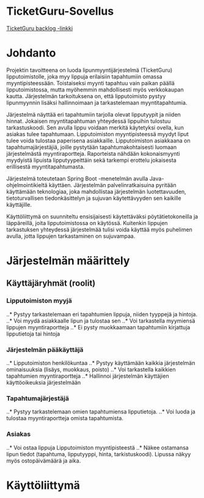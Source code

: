 # TicketGuru-Sovellus

[TicketGuru backlog -linkki](https://docs.google.com/spreadsheets/d/1MQNqwOzjuIXldOeYIx_NevCTvQeL70HyKikxyzmMKN8/edit?gid=0#gid=0)

# Johdanto

Projektin tavoitteena on luoda lipunmyyntijärjestelmä (TicketGuru) lipputoimistolle, joka myy lippuja erilaisiin tapahtumiin omassa myyntipisteessään. Toistaiseksi myynti tapahtuu vain paikan päällä lipputoimistossa, mutta myöhemmin mahdollisesti myös verkkokaupan kautta. Järjestelmän tarkoituksena on, että lipputoimisto pystyy lipunmyynnin lisäksi hallinnoimaan ja tarkastelemaan myyntitapahtumia.

Järjestelmä näyttää eri tapahtumiin tarjolla olevat lipputyypit ja niiden hinnat. Jokaisen myyntitapahtuman yhteydessä lippuihin tulostuu tarkastuskoodi. Sen avulla lippu voidaan merkitä käytetyksi ovella, kun asiakas tulee tapahtumaan. Lipputoimiston myyntipisteessä myydyt liput tulee voida tulostaa paperisena asiakkaille. Lipputoimiston asiakkaana on tapahtumajärjestäjiä, joille pystytään tapahtumakohtaisesti luomaan järjestelmästä myyntiraportteja. Raporteista nähdään kokonaismyynti myydyistä lipuista lipputyypeittäin sekä tarkempi erottelu jokaisesta erillisestä myyntitapahtumasta. 

Järjestelmä toteutetaan Spring Boot -menetelmän avulla Java-ohjelmointikieltä käyttäen. Järjestelmän palvelinratkaisuina pyritään käyttämään teknologiaa, joka mahdollistaa järjestelmän luotettavuuden, tietoturvallisen tiedonkäsittelyn ja sujuvan käytettävyyden sen kaikille käyttäjille. 

Käyttöliittymä on suunniteltu ensisijaisesti käytettäväksi pöytätietokoneilla ja läppäreillä, joita lipputoimistossa on käytössä. Kuitenkin lippujen tarkastuksen yhteydessä järjestelmää tulisi voida käyttää myös puhelimen avulla, jotta lippujen tarkastaminen on sujuvampaa.


# Järjestelmän määrittely

## Käyttäjäryhmät (roolit)

### Lipputoimiston myyjä
..* Pystyy tarkastelemaan eri tapahtumien lippuja, niiden tyyppejä ja hintoja.
..* Voi myydä asiakkaalle lipun ja tulostaa sen
..* Voi tarkastella myymiensä lippujen myyntiraportteja
..* Ei pysty muokkaamaan tapahtumiin kirjattuja lipputietoja tai hintoja

### Järjestelmän pääkäyttäjä
..* Lipputoimiston henkilökuntaa
..* Pystyy käyttämään kaikkia järjestelmän ominaisuuksia (lisäys, muokkaus, poisto)
..* Voi tarkastella kaikkien tapahtumien myyntiraportteja
..* Hallinnoi järjestelmän käyttäjien käyttöoikeuksia järjestelmään

### Tapahtumajärjestäjä
..* Pystyy tarkastelemaan omien tapahtumiensa lipputietoja.
..* Voi luoda ja tulostaa myyntiraportteja omista tapahtumista.

### Asiakas
..* Voi ostaa lippuja Lipputoimiston myyntipisteestä
..* Näkee ostamansa lipun tiedot (tapahtuma, lipputyyppi, hinta, tarkistuskoodi). Lipussa näkyy myös ostopäivämäärä ja aika.


# Käyttöliittymä